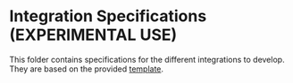 # Integration Specifications (EXPERIMENTAL USE)

This folder contains specifications for the different integrations to develop. They are based on the provided [template](SPEC_TEMPLATE.md).

